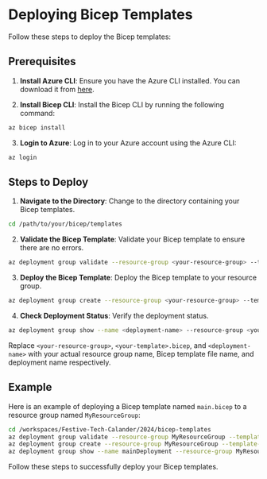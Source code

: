 # Deploying Bicep Templates

Follow these steps to deploy the Bicep templates:

## Prerequisites

1. **Install Azure CLI**: Ensure you have the Azure CLI installed. You can download it from [here](https://docs.microsoft.com/en-us/cli/azure/install-azure-cli).

2. **Install Bicep CLI**: Install the Bicep CLI by running the following command:
  ```sh
  az bicep install
  ```

3. **Login to Azure**: Log in to your Azure account using the Azure CLI:
  ```sh
  az login
  ```

## Steps to Deploy

1. **Navigate to the Directory**: Change to the directory containing your Bicep templates.
  ```sh
  cd /path/to/your/bicep/templates
  ```

2. **Validate the Bicep Template**: Validate your Bicep template to ensure there are no errors.
  ```sh
  az deployment group validate --resource-group <your-resource-group> --template-file <your-template>.bicep
  ```

3. **Deploy the Bicep Template**: Deploy the Bicep template to your resource group.
  ```sh
  az deployment group create --resource-group <your-resource-group> --template-file <your-template>.bicep
  ```

4. **Check Deployment Status**: Verify the deployment status.
  ```sh
  az deployment group show --name <deployment-name> --resource-group <your-resource-group>
  ```

Replace `<your-resource-group>`, `<your-template>.bicep`, and `<deployment-name>` with your actual resource group name, Bicep template file name, and deployment name respectively.

## Example

Here is an example of deploying a Bicep template named `main.bicep` to a resource group named `MyResourceGroup`:

```sh
cd /workspaces/Festive-Tech-Calander/2024/bicep-templates
az deployment group validate --resource-group MyResourceGroup --template-file main.bicep
az deployment group create --resource-group MyResourceGroup --template-file main.bicep
az deployment group show --name mainDeployment --resource-group MyResourceGroup
```

Follow these steps to successfully deploy your Bicep templates.